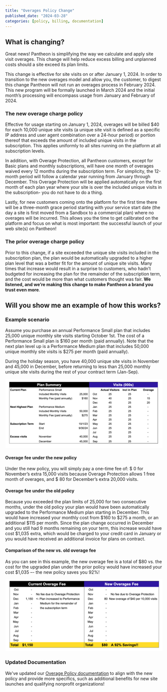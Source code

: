 ```yaml
---
title: "Overages Policy Change"
published_date: "2024-03-28"
categories: [policy, billing, documentation]
---
```

## What is changing?
Great news! Pantheon is simplifying the way we calculate and apply site visit overages. This change will help reduce excess billing and unplanned costs should a site exceed its plan limits.

This change is effective for site visits on or after January 1, 2024.  In order to transition to the new overages model and allow you, the customer, to digest this change Pantheon will not run an overages process in February 2024.  This new program will be formally launched in March 2024 and the initial month’s processing will encompass usage from January and February of 2024.  

### The new overage charge policy
Effective for usage starting on January 1, 2024, overages will be billed $40 for each 10,000 unique site visits (a unique site visit is defined as a specific IP address and user agent combination over a 24-hour period) or portion thereof that exceeds the amount of included unique visits in the subscription.  This applies uniformly to all sites running on the platform at all subscription levels.

In addition, with Overage Protection, all Pantheon customers, except for Basic plans and monthly subscriptions, will have one month of overages waived every 12 months during the subscription term.  For simplicity, the 12-month period will follow a calendar year running from January through December. This Overage Protection will be applied automatically on the first month of each plan year where your site is over the included unique visits in the subscription- you do not have to do a thing.

Lastly, for new customers coming onto the platform for the first time there will be a three-month grace period starting with your service start date (the day a site is first  moved from a Sandbox to a commercial plan) where no overages will be incurred.  This allows you the time to get calibrated on the platform and focus on what is most important: the successful launch of your web site(s) on Pantheon!

### The prior overage charge policy
Prior to this change, if a site exceeded the unique site visits included in the subscription plan, the plan would be automatically upgraded to a higher plan level that was a better fit for the amount of unique site visits. Many times that increase would result in a surprise to customers, who hadn’t budgeted for increasing the plan for the remainder of the subscription term, and the cost would be more than what customers thought was fair. **We listened, and we’re making this change to make Pantheon a brand you trust even more**.

## Will you show me an example of how this works?
### Example scenario
Assume you purchase an annual Performance Small plan that includes 25,000 unique monthly site visits starting October 1st. The cost of a Performance Small plan is $160 per month (paid annually).  Note that the next plan level up is a Performance Medium plan that includes 50,000 unique monthly site visits is $275 per month (paid annually).

During the holiday season, you have 40,000 unique site visits in November and 45,000 in December, before returning to less than 25,000 monthly unique site visits during the rest of your contract term (Jan-Sep).

![Dataset for example overage scenario](../images/example-scenario-plan-usage.png)

#### Overage fee under the new policy
Under the new policy, you will simply pay a one-time fee of:
$   0 	for November’s extra 15,000 visits because Overage Protection allows 1
free month of overages, and
$ 80 	for December’s extra 20,000 visits.


#### Overage fee under the old policy
Because you exceeded the plan limits of 25,000 for two consecutive months, under the old policy your plan would have been automatically upgraded to the Performance Medium plan starting in December. This would have increased your monthly cost from $160 to $275 a month, or an additional $115 per month. Since the plan change occurred in December and you still had 9 months remaining on your term, this increase would have cost $1,035 extra, which would be charged to your credit card in January or you would have received an additional invoice for plans on contract.

#### Comparison of the new vs. old overage fee
As you can see in this example, the new overage fee is a total of $80 vs. the cost for the upgraded plan under the prior policy would have increased your cost $1,035 –- the new policy saves you 92%!

![Chart comparing price difference between the old policy and new policy](../images/overages-comparison-new-and-old.png)

### Updated Documentation
We've updated our [Overage Policy documentation](/guides/account-mgmt/traffic/overages) to align with the new policy and provide more specifics, such as additional benefits for new site launches and qualifying nonprofit organizations!
